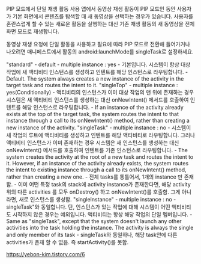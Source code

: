 PIP 모드에서 단일 재생 활동 사용
앱에서 동영상 재생 활동이 PIP 모드인 동안 사용자가 기본 화면에서 콘텐츠를 탐색할 때 새 동영상을 선택하는 경우가 있습니다. 사용자를 혼란스럽게 할 수 있는 새로운 활동을 실행하는 대신 기존 재생 활동의 새 동영상을 전체 화면 모드로 재생합니다.

동영상 재생 요청에 단일 활동을 사용하고 필요에 따라 PIP 모드로 전환해 들어가거나 나오려면 매니페스트에서 활동의 android:launchMode를 singleTask로 설정하세요.


"standard"
	- default
	- multiple instance : yes
	- 기본입니다. 시스템이 항상 대상 작업에 새 액티비티 인스턴스를 생성하고 인텐트를 해당 인스턴스로 라우팅합니다.
	- Default. The system always creates a new instance of the activity in the target task and routes the intent to it.
"singleTop"
	- multiple instance : yes(Conditionally)
	- 액티비티의 인스턴스가 이미 대상 작업의 맨 위에 존재하는 경우 시스템은 새 액티비티 인스턴스를 생성하는 대신 onNewIntent() 메서드를 호출하여 인텐트를 해당 인스턴스로 라우팅합니다.
	- If an instance of the activity already exists at the top of the target task, the system routes the intent to that instance through a call to its onNewIntent() method, rather than creating a new instance of the activity.
"singleTask"
	- multiple instance : no
	- 시스템이 새 작업의 루트에 액티비티를 생성하고 인텐트를 해당 액티비티로 라우팅합니다. 그러나 액티비티 인스턴스가 이미 존재하는 경우 시스템은 새 인스턴스를 생성하는 대신 onNewIntent() 메서드를 호출하여 인텐트를 기존 인스턴스로 라우팅합니다.
	- The system creates the activity at the root of a new task and routes the intent to it. However, if an instance of the activity already exists, the system routes the intent to existing instance through a call to its onNewIntent() method, rather than creating a new one.
	- 전체 tasks를 통틀어서, 1개의 instance 만 존재함.
	- 이미 어떤 특정 task의 stack에 activity instance가 존재한다면, 해당 activity 위의 다른 activities 를 모두 onDestroy() 하고 onNewIntent()를 호출함. 그게 아니라면, 새로 인스턴스를 생성함.
"singleInstance"
	- multiple instance : no
	- singleTask"와 동일합니다. 단, 인스턴스가 있는 작업에 대해 시스템이 어떤 액티비티도 시작하지 않은 경우는 예외입니다. 액티비티는 항상 해당 작업의 단일 멤버입니다.
	- Same as "singleTask", except that the system doesn't launch any other activities into the task holding the instance. The activity is always the single and only member of its task
	- singleTask와 동일하나, 해당 task안에 다른 activities가 존재 할 수 없음. 즉 startActivity()를 못함.
	




https://yebon-kim.tistory.com/6